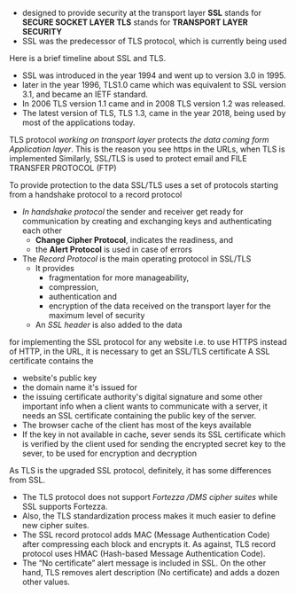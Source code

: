 - designed to provide security at the transport layer 
**SSL** stands for **SECURE SOCKET LAYER**
**TLS** stands for **TRANSPORT LAYER SECURITY**
- SSL was the predecessor of TLS protocol, which is currently being used

Here is a brief timeline about SSL and TLS. 
- SSL was introduced in the year 1994 and went up to version 3.0 in 1995. 
- later in the year 1996, TLS1.0 came which was equivalent to SSL version 3.1, and became an IETF standard. 
- In 2006 TLS version 1.1 came and in 2008 TLS version 1.2 was released. 
- The latest version of TLS, TLS 1.3, came in the year 2018, being used by most of the applications today.

TLS protocol *working on transport layer* protects *the data coming form Application layer*. This is the reason you see https in the URLs, when TLS is implemented 
Similarly, SSL/TLS is used to protect email and FILE TRANSFER PROTOCOL (FTP)

To provide protection to the data SSL/TLS uses a set of protocols starting from a handshake protocol to a record protocol 
- *In handshake protocol* the sender and receiver get ready for communication by creating and exchanging keys and authenticating each other 
	- **Change Cipher Protocol**, indicates the readiness, and 
	- the **Alert Protocol** is used in case of errors
- The *Record Protocol* is the main operating protocol in SSL/TLS
	- It provides 
		- fragmentation for more manageability, 
		- compression, 
		- authentication and 
		- encryption 
		of the data received on the transport layer for the maximum level of security 
	- An *SSL header* is also added to the data 

for implementing the SSL protocol for any website i.e. to use HTTPS instead of HTTP, in the URL, it is necessary to get an SSL/TLS certificate 
A SSL certificate contains the 
- website's public key
- the domain name it's issued for 
- the issuing certificate authority's digital signature 
and some other important info 
when a client wants to communicate with a server, it needs an SSL certificate containing the public key of the server. 
- The browser cache of the client has most of the keys available
- If the key in not available in cache, sever sends its SSL certificate which is verified by the client used for sending the encrypted secret key to the sever, to be used for encryption and decryption 

As TLS is the upgraded SSL protocol, definitely, it has some differences from SSL. 
- The TLS protocol does not support *Fortezza /DMS cipher suites* while SSL supports Fortezza. 
- Also, the TLS standardization process makes it much easier to define new cipher suites. 
- The SSL record protocol adds MAC (Message Authentication Code) after compressing each block and encrypts it. As against, TLS record protocol uses HMAC (Hash-based Message Authentication Code). 
- The “No certificate” alert message is included in SSL. On the other hand, TLS removes alert description (No certificate) and adds a dozen other values.
